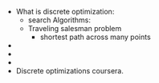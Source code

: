 - What is discrete optimization:
	- search Algorithms:
	- Traveling salesman problem
		- shortest path across many points
-
-
-
- Discrete optimizations coursera.